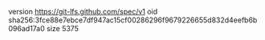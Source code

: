 version https://git-lfs.github.com/spec/v1
oid sha256:3fce88e7ebce7df947ac15cf00286296f9679226655d832d4eefb6b096ad17a0
size 5375
